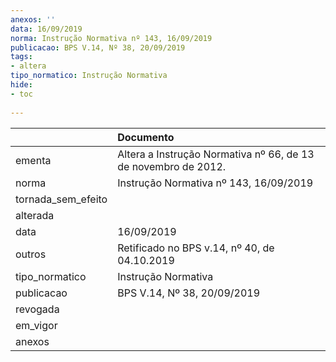 ```yaml
---
anexos: ''
data: 16/09/2019
norma: Instrução Normativa nº 143, 16/09/2019
publicacao: BPS V.14, Nº 38, 20/09/2019
tags:
- altera
tipo_normatico: Instrução Normativa
hide: 
- toc 
 
---
```


|                    | Documento                                                      |
|:-------------------|:---------------------------------------------------------------|
| ementa             | Altera a Instrução Normativa nº 66, de 13 de novembro de 2012. |
| norma              | Instrução Normativa nº 143, 16/09/2019                         |
| tornada_sem_efeito |                                                                |
| alterada           |                                                                |
| data               | 16/09/2019                                                     |
| outros             | Retificado no BPS v.14, nº 40, de 04.10.2019                   |
| tipo_normatico     | Instrução Normativa                                            |
| publicacao         | BPS V.14, Nº 38, 20/09/2019                                    |
| revogada           |                                                                |
| em_vigor           |                                                                |
| anexos             |                                                                |